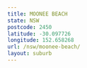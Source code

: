 ```yaml
---
title: MOONEE BEACH
state: NSW
postcode: 2450
latitude: -30.097726
longitude: 152.658268
url: /nsw/moonee-beach/
layout: suburb
---
```

